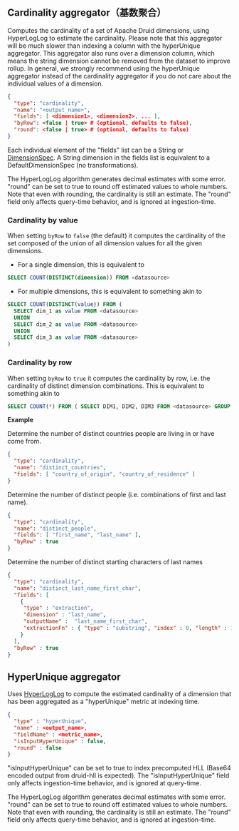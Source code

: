 ## Cardinality aggregator（基数聚合）

Computes the cardinality of a set of Apache Druid dimensions, using HyperLogLog to estimate the cardinality. Please note that this
aggregator will be much slower than indexing a column with the hyperUnique aggregator. This aggregator also runs over a dimension column, which
means the string dimension cannot be removed from the dataset to improve rollup. In general, we strongly recommend using the hyperUnique aggregator
instead of the cardinality aggregator if you do not care about the individual values of a dimension.

```json
{
  "type": "cardinality",
  "name": "<output_name>",
  "fields": [ <dimension1>, <dimension2>, ... ],
  "byRow": <false | true> # (optional, defaults to false),
  "round": <false | true> # (optional, defaults to false)
}
```

Each individual element of the "fields" list can be a String or [DimensionSpec](../querying/dimensionspecs.md). A String dimension in the fields list is equivalent to a DefaultDimensionSpec (no transformations).

The HyperLogLog algorithm generates decimal estimates with some error. "round" can be set to true to round off estimated
values to whole numbers. Note that even with rounding, the cardinality is still an estimate. The "round" field only
affects query-time behavior, and is ignored at ingestion-time.

### Cardinality by value

When setting `byRow` to `false` (the default) it computes the cardinality of the set composed of the union of all dimension values for all the given dimensions.

* For a single dimension, this is equivalent to

```sql
SELECT COUNT(DISTINCT(dimension)) FROM <datasource>
```

* For multiple dimensions, this is equivalent to something akin to

```sql
SELECT COUNT(DISTINCT(value)) FROM (
  SELECT dim_1 as value FROM <datasource>
  UNION
  SELECT dim_2 as value FROM <datasource>
  UNION
  SELECT dim_3 as value FROM <datasource>
)
```

### Cardinality by row

When setting `byRow` to `true` it computes the cardinality by row, i.e. the cardinality of distinct dimension combinations.
This is equivalent to something akin to

```sql
SELECT COUNT(*) FROM ( SELECT DIM1, DIM2, DIM3 FROM <datasource> GROUP BY DIM1, DIM2, DIM3 )
```

**Example**

Determine the number of distinct countries people are living in or have come from.

```json
{
  "type": "cardinality",
  "name": "distinct_countries",
  "fields": [ "country_of_origin", "country_of_residence" ]
}
```

Determine the number of distinct people (i.e. combinations of first and last name).

```json
{
  "type": "cardinality",
  "name": "distinct_people",
  "fields": [ "first_name", "last_name" ],
  "byRow" : true
}
```

Determine the number of distinct starting characters of last names

```json
{
  "type": "cardinality",
  "name": "distinct_last_name_first_char",
  "fields": [
    {
     "type" : "extraction",
     "dimension" : "last_name",
     "outputName" :  "last_name_first_char",
     "extractionFn" : { "type" : "substring", "index" : 0, "length" : 1 }
    }
  ],
  "byRow" : true
}
```


## HyperUnique aggregator

Uses [HyperLogLog](http://algo.inria.fr/flajolet/Publications/FlFuGaMe07.pdf) to compute the estimated cardinality of a dimension that has been aggregated as a "hyperUnique" metric at indexing time.

```json
{
  "type" : "hyperUnique",
  "name" : <output_name>,
  "fieldName" : <metric_name>,
  "isInputHyperUnique" : false,
  "round" : false
}
```

"isInputHyperUnique" can be set to true to index precomputed HLL (Base64 encoded output from druid-hll is expected).
The "isInputHyperUnique" field only affects ingestion-time behavior, and is ignored at query-time.

The HyperLogLog algorithm generates decimal estimates with some error. "round" can be set to true to round off estimated
values to whole numbers. Note that even with rounding, the cardinality is still an estimate. The "round" field only
affects query-time behavior, and is ignored at ingestion-time.